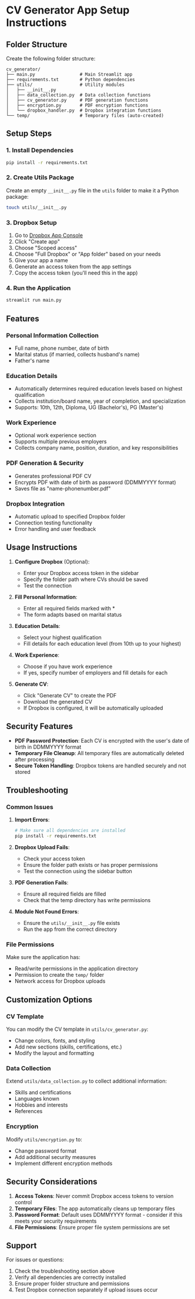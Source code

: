# CV Generator App Setup Instructions

## Folder Structure
Create the following folder structure:

```
cv_generator/
├── main.py                 # Main Streamlit app
├── requirements.txt        # Python dependencies
├── utils/                  # Utility modules
│   ├── __init__.py
│   ├── data_collection.py  # Data collection functions
│   ├── cv_generator.py     # PDF generation functions
│   ├── encryption.py       # PDF encryption functions
│   └── dropbox_handler.py  # Dropbox integration functions
└── temp/                   # Temporary files (auto-created)
```

## Setup Steps

### 1. Install Dependencies
```bash
pip install -r requirements.txt
```

### 2. Create Utils Package
Create an empty `__init__.py` file in the `utils` folder to make it a Python package:

```bash
touch utils/__init__.py
```

### 3. Dropbox Setup
1. Go to [Dropbox App Console](https://www.dropbox.com/developers/apps)
2. Click "Create app"
3. Choose "Scoped access"
4. Choose "Full Dropbox" or "App folder" based on your needs
5. Give your app a name
6. Generate an access token from the app settings
7. Copy the access token (you'll need this in the app)

### 4. Run the Application
```bash
streamlit run main.py
```

## Features

### Personal Information Collection
- Full name, phone number, date of birth
- Marital status (if married, collects husband's name)
- Father's name

### Education Details
- Automatically determines required education levels based on highest qualification
- Collects institution/board name, year of completion, and specialization
- Supports: 10th, 12th, Diploma, UG (Bachelor's), PG (Master's)

### Work Experience
- Optional work experience section
- Supports multiple previous employers
- Collects company name, position, duration, and key responsibilities

### PDF Generation & Security
- Generates professional PDF CV
- Encrypts PDF with date of birth as password (DDMMYYYY format)
- Saves file as "name-phonenumber.pdf"

### Dropbox Integration
- Automatic upload to specified Dropbox folder
- Connection testing functionality
- Error handling and user feedback

## Usage Instructions

1. **Configure Dropbox** (Optional):
   - Enter your Dropbox access token in the sidebar
   - Specify the folder path where CVs should be saved
   - Test the connection

2. **Fill Personal Information**:
   - Enter all required fields marked with *
   - The form adapts based on marital status

3. **Education Details**:
   - Select your highest qualification
   - Fill details for each education level (from 10th up to your highest)

4. **Work Experience**:
   - Choose if you have work experience
   - If yes, specify number of employers and fill details for each

5. **Generate CV**:
   - Click "Generate CV" to create the PDF
   - Download the generated CV
   - If Dropbox is configured, it will be automatically uploaded

## Security Features

- **PDF Password Protection**: Each CV is encrypted with the user's date of birth in DDMMYYYY format
- **Temporary File Cleanup**: All temporary files are automatically deleted after processing
- **Secure Token Handling**: Dropbox tokens are handled securely and not stored

## Troubleshooting

### Common Issues

1. **Import Errors**:
   ```bash
   # Make sure all dependencies are installed
   pip install -r requirements.txt
   ```

2. **Dropbox Upload Fails**:
   - Check your access token
   - Ensure the folder path exists or has proper permissions
   - Test the connection using the sidebar button

3. **PDF Generation Fails**:
   - Ensure all required fields are filled
   - Check that the temp directory has write permissions

4. **Module Not Found Errors**:
   - Ensure the `utils/__init__.py` file exists
   - Run the app from the correct directory

### File Permissions
Make sure the application has:
- Read/write permissions in the application directory
- Permission to create the `temp/` folder
- Network access for Dropbox uploads

## Customization Options

### CV Template
You can modify the CV template in `utils/cv_generator.py`:
- Change colors, fonts, and styling
- Add new sections (skills, certifications, etc.)
- Modify the layout and formatting

### Data Collection
Extend `utils/data_collection.py` to collect additional information:
- Skills and certifications
- Languages known
- Hobbies and interests
- References

### Encryption
Modify `utils/encryption.py` to:
- Change password format
- Add additional security measures
- Implement different encryption methods

## Security Considerations

1. **Access Tokens**: Never commit Dropbox access tokens to version control
2. **Temporary Files**: The app automatically cleans up temporary files
3. **Password Format**: Default uses DDMMYYYY format - consider if this meets your security requirements
4. **File Permissions**: Ensure proper file system permissions are set

## Support

For issues or questions:
1. Check the troubleshooting section above
2. Verify all dependencies are correctly installed
3. Ensure proper folder structure and permissions
4. Test Dropbox connection separately if upload issues occur